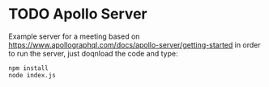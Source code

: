 # TODO Apollo Server

Example server for a meeting based on https://www.apollographql.com/docs/apollo-server/getting-started in order to run the server, just doqnload the code and type: 

```
npm install
node index.js
```